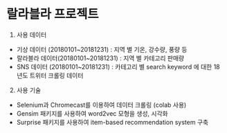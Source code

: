 # 랄라블라 프로젝트

1. 사용 데이터
- 기상 데이터 (20180101~20181231) : 지역 별 기온, 강수량, 풍량 등
- 랄라블라 데이터(20180101~20181231) : 지역 별 카테고리 판매량
- SNS 데이터 (20180101~20181231) : 카테고리 별 search keyword 에 대한 18년도 트위터 크롤링 데이터

2. 사용 기술
- Selenium과 Chromecast를 이용하여 데이터 크롤링 (colab 사용)
- Gensim 패키지를 사용하여 word2vec 모형을 생성, 시각화
- Surprise 패키지를 사용하여 item-based recommendation system 구축
